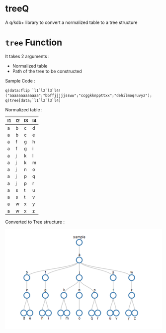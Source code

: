 # treeQ
A q/kdb+ library to convert a normalized table to a tree structure

# `tree` Function 

It takes 2 arguments :
* Normalized table
* Path of the tree to be constructed 

Sample Code :

    q)data:flip `l1`l2`l3`l4!("aaaaaaaaaaaaa";"bbffjjjjjssww";"ccggkknppttxx";"dehilmoqruvyz");
    q)tree[data;`l1`l2`l3`l4]


Normalized table :

l1 |l2 |l3 |l4
---|---|---|---
a  |b  |c  |d
a  |b  |c  |e
a  |f  |g  |h
a  |f  |g  |i
a  |j  |k  |l
a  |j  |k  |m
a  |j  |n  |o
a  |j  |p  |q
a  |j  |p  |r
a  |s  |t  |u
a  |s  |t  |v
a  |w  |x  |y
a  |w  |x  |z

Converted to Tree structure :

![](tree.png?raw=true)

